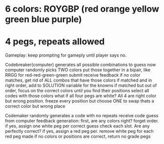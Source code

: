 # 6 colors: ROYGBP (red orange yellow green blue purple)
# 4 pegs, repeats allowed
Gameplay: keep prompting for gameply until player says no.

  Codebreaker(computer) generates all possible combinations to guess
    now computer randomly picks TWO colors
    put those together in a bipair, like RRGG for red-red-green-green
    submit
    receive feedback
      if no color matches, get rid of ALL combos that have those colors
      if matched and in right order, add to SOLUTION variable for the knowns
      if matched but out of order, focus on the correct colors until you find their positions
        select all codes with those colors
        what if all four pegs are white? All 4 are right color but wrong position.
          freeze every position but choose ONE to swap thats a correct color but wrong place

  Codemaker randomly generates a code with no repeats
    receive code guess from computer
    feedback generation:
      first, are any colors right? forget order.
        if yes, assign one white peg per correct guess
      check each slot. Are any perfectly correct?
        if yes, assign a red peg per. remove white peg for each red peg made
      if no colors or positions are correct, return no grade pegs
